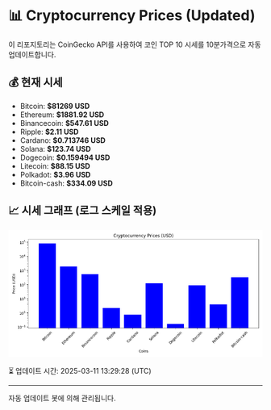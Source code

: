 
# 📊 Cryptocurrency Prices (Updated)

이 리포지토리는 CoinGecko API를 사용하여 코인 TOP 10 시세를 10분가격으로 자동 업데이트합니다.

## 💰 현재 시세
- Bitcoin: **$81269 USD**
- Ethereum: **$1881.92 USD**
- Binancecoin: **$547.61 USD**
- Ripple: **$2.11 USD**
- Cardano: **$0.713746 USD**
- Solana: **$123.74 USD**
- Dogecoin: **$0.159494 USD**
- Litecoin: **$88.15 USD**
- Polkadot: **$3.96 USD**
- Bitcoin-cash: **$334.09 USD**

## 📈 시세 그래프 (로그 스케일 적용)
![Crypto Prices](crypto_prices.png)

⏳ 업데이트 시간: 2025-03-11 13:29:28 (UTC)

---
자동 업데이트 봇에 의해 관리됩니다.
